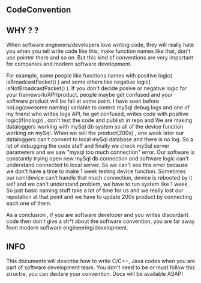 ## CodeConvention

## WHY ? ? 
When software engineers/developers love writing code, they will really hate you when you tell write code like this, make function names like that, don't use pointer there and so on. But this kind of conventions are very important for companies and modern software development. 

For example, some people like functions names with positive logic( isBroadcastPacket() ) and some others like negative logic( isNotBroadcastPacket() ). If you don't decide posive or negative logic for your framework/API/product, people maybe get confused and your software product will be fail at some point. I have seen before noLog(awesome naming) variable to control mySql debug logs and one of my friend who writes logs API, he get confused, writes code with positive logic(if(nolog)) , don't test the code and publish in repo and We are making dataloggers working with mySql db system so all of the device function working on mySql. When we sell the product(200x) , one week later our dataloggers can't connect to local mySql database and there is no log. So a lot of debugging the code staff and finally we check mySql server parameters and we saw "mysql too much connection" error. Our software is constantly trying open new mySql db connection and software logic can't understand connected to local server. So we can't see this error because we don't have a time to make 1 week testing device function. Sometimes our ram/device can't handle that much connection, device is rebooted by it self and we can't understand problem, we have to run system like 1 week. So just basic naming stuff take a lot of time for us and we really lost our reputation at that point and we have to update 200x product by connecting each one of them.

As a conclusion , if you are software developer and you writes discordant code then don't give a sh*t about the software convention, you are far away from modern software engineering/development.


## INFO
This documents will describe how to write C/C++, Java codes when you are part of software development team. You don't need to be or must follow this structre, you can declare your convention. Docs will be available ASAP!
